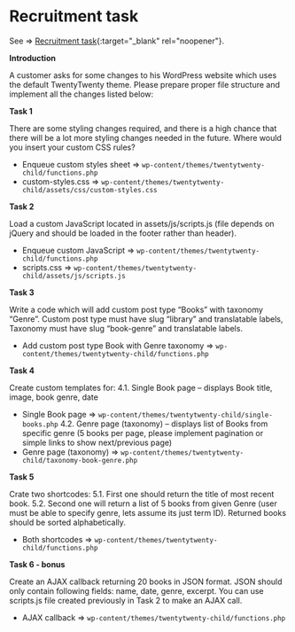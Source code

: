 # Recruitment task

See => [Recruitment task](http://codelauralian.pl/){:target="_blank" rel="noopener"}.

**Introduction**

A customer asks for some changes to his WordPress website which uses the default TwentyTwenty theme. Please prepare proper file structure and implement all the changes listed below:

**Task 1** 

There are some styling changes required, and there is a high chance that there will be a lot more styling changes needed in the future. Where would you insert your custom CSS rules?
- Enqueue custom styles sheet => `wp-content/themes/twentytwenty-child/functions.php`
- custom-styles.css => `wp-content/themes/twentytwenty-child/assets/css/custom-styles.css`

**Task 2**

Load a custom JavaScript located in assets/js/scripts.js (file depends on jQuery and should be loaded in the footer rather than header).
- Enqueue custom JavaScript => `wp-content/themes/twentytwenty-child/functions.php`
- scripts.css => `wp-content/themes/twentytwenty-child/assets/js/scripts.js`

**Task 3**

Write a code which will add custom post type “Books” with taxonomy “Genre”. Custom post type must have slug “library” and translatable labels,
Taxonomy must have slug “book-genre” and translatable labels.
- Add custom post type Book with Genre taxonomy => `wp-content/themes/twentytwenty-child/functions.php`

**Task 4**

Create custom templates for:
4.1. Single Book page – displays Book title, image, book genre, date
  - Single Book page => `wp-content/themes/twentytwenty-child/single-books.php`
4.2. Genre page (taxonomy) – displays list of Books from specific genre (5 books per page, please implement pagination or simple links to show next/previous page)
  - Genre page (taxonomy) => `wp-content/themes/twentytwenty-child/taxonomy-book-genre.php`

**Task 5**

Crate two shortcodes:
5.1. First one should return the title of most recent book.
5.2. Second one will return a list of 5 books from given Genre (user must be able to specify genre, lets assume its just term ID). Returned books should be sorted alphabetically.
  - Both shortcodes => `wp-content/themes/twentytwenty-child/functions.php`
    
**Task 6 - bonus**

Create an AJAX callback returning 20 books in JSON format. JSON should only contain following fields: name, date, genre, excerpt. You can use scripts.js file created previously in Task 2 to make an AJAX call.
  - AJAX callback => `wp-content/themes/twentytwenty-child/functions.php`
